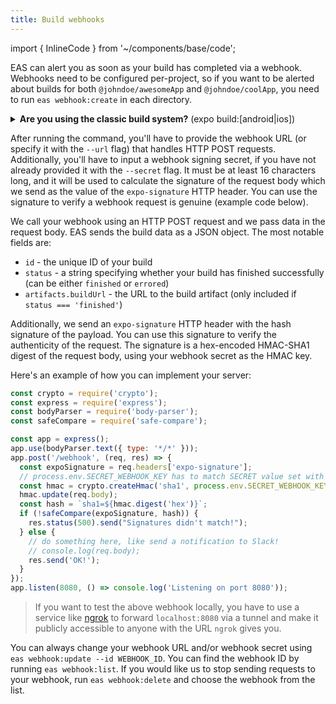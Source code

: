 ```yaml
---
title: Build webhooks
---
```


import { InlineCode } from '~/components/base/code';

EAS can alert you as soon as your build has completed via a webhook. Webhooks need to be configured per-project, so if you want to be alerted about builds for both `@johndoe/awesomeApp` and `@johndoe/coolApp`, you need to run `eas webhook:create` in each directory.

<details><summary><strong>Are you using the classic build system?</strong> (<InlineCode>expo build:[android|ios]</InlineCode>)</summary> <p>

Webhooks function almost exactly the same for both EAS Build and the classic `expo build` system, _except_ that for `expo build` webhooks, you'll use `expo-cli` to interact with them, and **not** `eas-cli`. For `expo build` webhooks, you'll use:

- `expo webhooks [path]`: List all webhooks for a project
- `expo webhooks:add [path]`: Add a webhook to a project
- `expo webhooks:remove [path]`: Delete a webhook
- `expo webhooks:update [path]`: Update an existing webhook

</p>
</details>

After running the command, you'll have to provide the webhook URL (or specify it with the `--url` flag) that handles HTTP POST requests. Additionally, you'll have to input a webhook signing secret, if you have not already provided it with the `--secret` flag. It must be at least 16 characters long, and it will be used to calculate the signature of the request body which we send as the value of the `expo-signature` HTTP header. You can use the signature to verify a webhook request is genuine (example code below).

We call your webhook using an HTTP POST request and we pass data in the request body. EAS sends the build data as a JSON object. The most notable fields are:

- `id` - the unique ID of your build
- `status` - a string specifying whether your build has finished successfully (can be either `finished` or `errored`)
- `artifacts.buildUrl` - the URL to the build artifact (only included if `status === 'finished'`)

Additionally, we send an `expo-signature` HTTP header with the hash signature of the payload. You can use this signature to verify the authenticity of the request. The signature is a hex-encoded HMAC-SHA1 digest of the request body, using your webhook secret as the HMAC key.

Here's an example of how you can implement your server:

```javascript
const crypto = require('crypto');
const express = require('express');
const bodyParser = require('body-parser');
const safeCompare = require('safe-compare');

const app = express();
app.use(bodyParser.text({ type: '*/*' }));
app.post('/webhook', (req, res) => {
  const expoSignature = req.headers['expo-signature'];
  // process.env.SECRET_WEBHOOK_KEY has to match SECRET value set with `eas webhook:create` command
  const hmac = crypto.createHmac('sha1', process.env.SECRET_WEBHOOK_KEY);
  hmac.update(req.body);
  const hash = `sha1=${hmac.digest('hex')}`;
  if (!safeCompare(expoSignature, hash)) {
    res.status(500).send("Signatures didn't match!");
  } else {
    // do something here, like send a notification to Slack!
    // console.log(req.body);
    res.send('OK!');
  }
});
app.listen(8080, () => console.log('Listening on port 8080'));
```

> If you want to test the above webhook locally, you have to use a service like [ngrok](https://ngrok.com/docs) to forward `localhost:8080` via a tunnel and make it publicly accessible to anyone with the URL `ngrok` gives you.

You can always change your webhook URL and/or webhook secret using `eas webhook:update --id WEBHOOK_ID`. You can find the webhook ID by running `eas webhook:list`. If you would like us to stop sending requests to your webhook, run `eas webhook:delete` and choose the webhook from the list.
